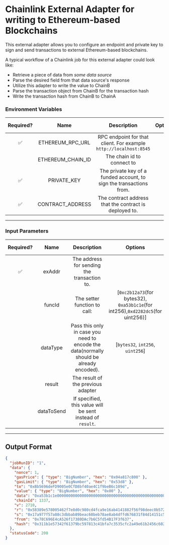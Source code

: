 # Chainlink External Adapter for writing to Ethereum-based Blockchains

This external adapter allows you to configure an endpoint and private key to sign and send transactions to external Ethereum-based blockchains.

A typical workflow of a Chainlink job for this external adapter could look like:

- Retrieve a piece of data from _some data source_
- Parse the desired field from that data source's response
- Utilize this adapter to write the value to ChainB
- Parse the transaction object from ChainB for the transaction hash
- Write the transaction hash from ChainB to ChainA

### Environment Variables

| Required? |       Name        |                             Description                             | Options | Defaults to |
| :-------: | :---------------: | :-----------------------------------------------------------------: | :-----: | :---------: |
|    ✅     | ETHEREUM_RPC_URL  |  RPC endpoint for that client. For example `http://localhost:8545`  |         |             |
|           | ETHEREUM_CHAIN_ID |                     The chain id to connect to                      |         |      1      |
|    ✅     |    PRIVATE_KEY    | The private key of a funded account, to sign the transactions from. |         |             |
|    ✅     | CONTRACT_ADDRESS  |       The contract address that the contract is deployed to.        |         |             |

---

### Input Parameters

| Required? |    Name    |                                       Description                                       |                                     Options                                     | Defaults to  |
| :-------: | :--------: | :-------------------------------------------------------------------------------------: | :-----------------------------------------------------------------------------: | :----------: |
|    ✅     |   exAddr   |                       The address for sending the transaction to.                       |                                                                                 |              |
|           |   funcId   |                              The setter function to call:                               | [`0xc2b12a73`(for bytes32), `0xa53b1c1e`(for int256),`0xd2282dc5`(for uint256)] | `0xd2282dc5` |
|           |  dataType  | Pass this only in case you need to encode the data(normally should be already encoded). |                        [`bytes32`, `int256`, `uint256`]                         |              |
|           |   result   |                           The result of the previous adapter                            |                                                                                 |              |
|           | dataToSend |               If specified, this value will be sent instead of `result`.                |                                                                                 |              |

---

## Output Format

```json
{
  "jobRunID": "1",
  "data": {
    "nonce": 1,
    "gasPrice": { "type": "BigNumber", "hex": "0x04a817c800" },
    "gasLimit": { "type": "BigNumber", "hex": "0x53d8" },
    "to": "0xBb5696deFD9005e0CfD8bf40ae4C1f9beB6c109d",
    "value": { "type": "BigNumber", "hex": "0x00" },
    "data": "0xa53b1c1e0000000000000000000000000000000000000000000000000000000000000036",
    "chainId": 1337,
    "v": 2710,
    "r": "0x58389e578005462f7e8d0c980cd4fca9e16ab4141882f56f98deec0b572da0b3",
    "s": "0x17a977f57a88c3dbbab89beac60beb78ae8ab4dffd676831f84d14151c5b03d5",
    "from": "0x78C696E4cA526f17380DAc7b6C5fd54B17F3f637",
    "hash": "0x311b1e57342f61379bc597813c41bfa7c3535cfc2a49e61b2456c602dd07708e"
  },
  "statusCode": 200
}
```
